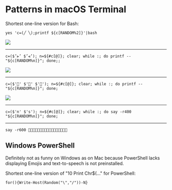 # Patterns in macOS Terminal

Shortest one-line version for Bash:

````yes 'c=(╱ ╲);printf ${c[RANDOM%2]}'|bash````

<img src="./img/10_print_bash.png">
<hr>

````c=($’⫸’ $’⫷’); n=${#c[@]}; clear; while :; do printf -- "${c[RANDOM%n]}"; done;;````

<img src="./img/arrow_bash.png">
<hr>

````c=($'🌴' $'🌲' $'🌳'); n=${#c[@]}; clear; while :; do printf -- "${c[RANDOM%n]}"; done;````

<img src="./img/forest_bash_.png">

<hr>

````c=($'n' $'s'); n=${#c[@]}; clear; while :; do say -r400 "${c[RANDOM%n]}"; done;````

<hr>

````say -r600 🌲🌲🌳🌳🌲🌳🌲🌲🌴🌳🌲🌳🌴🌳🌴🌳🌴````



## Windows PowerShell

Definitely not as funny on Windows as on Mac because PowerShell lacks displaying Emojis and text-to-speech is not preinstalled.

Shortest one-line version of "10 Print Chr$(..." for PowerShell:

````for(){Write-Host(Random("\","/"))-N}````

